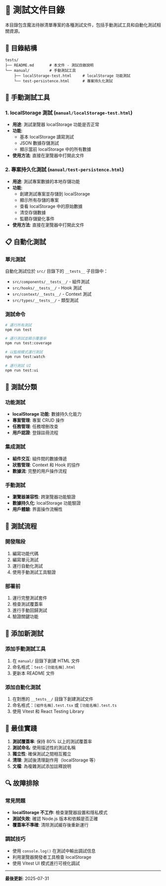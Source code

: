 # 🧪 測試文件目錄

本目錄包含魔法待辦清單專案的各種測試文件，包括手動測試工具和自動化測試相關資源。

## 📁 目錄結構

```
tests/
├── README.md       # 本文件 - 測試目錄說明
└── manual/         # 手動測試工具
    ├── localStorage-test.html     # localStorage 功能測試
    └── test-persistence.html      # 專案持久化測試
```

## 🔧 手動測試工具

### 1. localStorage 測試 (`manual/localStorage-test.html`)
- **用途**: 測試瀏覽器 localStorage 功能是否正常
- **功能**:
  - 基本 localStorage 讀寫測試
  - JSON 數據存儲測試
  - 顯示當前 localStorage 中的所有數據
- **使用方法**: 直接在瀏覽器中打開此文件

### 2. 專案持久化測試 (`manual/test-persistence.html`)
- **用途**: 測試專案數據的本地存儲功能
- **功能**:
  - 創建測試專案並存儲到 localStorage
  - 顯示所有存儲的專案
  - 查看 localStorage 中的原始數據
  - 清空存儲數據
  - 監聽存儲變化事件
- **使用方法**: 直接在瀏覽器中打開此文件

## 📋 自動化測試

### 單元測試
自動化測試位於 `src/` 目錄下的 `__tests__` 子目錄中：
- `src/components/__tests__/` - 組件測試
- `src/hooks/__tests__/` - Hook 測試
- `src/context/__tests__/` - Context 測試
- `src/types/__tests__/` - 類型測試

### 測試命令
```bash
# 運行所有測試
npm run test

# 運行測試並顯示覆蓋率
npm run test:coverage

# 以監視模式運行測試
npm run test:watch

# 運行測試 UI
npm run test:ui
```

## 🎯 測試分類

### 功能測試
- **localStorage 功能**: 數據持久化能力
- **專案管理**: 專案 CRUD 操作
- **任務管理**: 任務增刪改查
- **用戶認證**: 登錄註冊流程

### 集成測試
- **組件交互**: 組件間的數據傳遞
- **狀態管理**: Context 和 Hook 的協作
- **數據流**: 完整的用戶操作流程

### 手動測試
- **瀏覽器兼容性**: 跨瀏覽器功能驗證
- **數據持久化**: localStorage 功能驗證
- **用戶體驗**: 界面操作流暢性

## 🔄 測試流程

### 開發階段
1. 編寫功能代碼
2. 編寫單元測試
3. 運行自動化測試
4. 使用手動測試工具驗證

### 部署前
1. 運行完整測試套件
2. 檢查測試覆蓋率
3. 進行手動回歸測試
4. 驗證關鍵功能

## 📝 添加新測試

### 添加手動測試工具
1. 在 `manual/` 目錄下創建 HTML 文件
2. 命名格式：`test-[功能名稱].html`
3. 更新本 README 文件

### 添加自動化測試
1. 在對應的 `__tests__/` 目錄下創建測試文件
2. 命名格式：`[組件名稱].test.tsx` 或 `[功能名稱].test.ts`
3. 使用 Vitest 和 React Testing Library

## 🚀 最佳實踐

1. **測試覆蓋率**: 保持 80% 以上的測試覆蓋率
2. **測試命名**: 使用描述性的測試名稱
3. **獨立性**: 確保測試之間相互獨立
4. **清理**: 測試後清理副作用（localStorage 等）
5. **文檔**: 為複雜測試添加註釋說明

## 🔍 故障排除

### 常見問題
- **localStorage 不工作**: 檢查瀏覽器設置和隱私模式
- **測試失敗**: 確認 Node.js 版本和依賴是否正確
- **覆蓋率不準確**: 清除測試緩存後重新運行

### 調試技巧
- 使用 `console.log()` 在測試中輸出調試信息
- 利用瀏覽器開發者工具檢查 localStorage
- 使用 Vitest UI 模式進行可視化調試

---

**最後更新**: 2025-07-31
